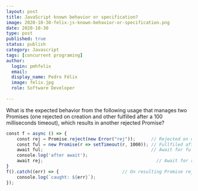 ```yaml
---
layout: post
title: JavaScript known behavior or specification?
image: 2020-10-30-felix-js-known-behavior-or-specification.png
date: 2020-10-30
type: post
published: true
status: publish
category: Javascript
tags: [concurrent programing]
author:
  login: pmhfelix
  email: 
  display_name: Pedro Félix
  image: felix.jpg
  role: Software Developer
  
---
```


What is the expected behavior from the following usage that manages two Promises
(one rejected on creation and other fulfilled after a 100 milliseconds timeout),
which results in another rejected Promise?

```js
const f = async () => {
    const rej = Promise.reject(new Error("rej"));      // Rejected on creation
    const ful = new Promise(r => setTimeout(r, 1000)); // Fullfiled after 1000 ms
    await ful;                                         // Await for ful completion
    console.log('after await');                        
    await rej;                                           // Await for rej completion
}
f().catch((err) => {                        // On resulting Promise rejection then...
    console.log(`caught: ${err}`);
});
```